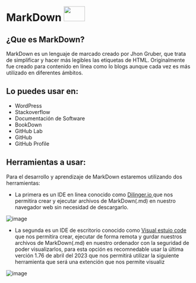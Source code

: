 # MarkDown <img style="width: 57px; height: 40px;" src="https://tse1.mm.bing.net/th?id=OIP.plSzXcrnJe39y9-UZqu1gwHaEj&amp;pid=Api&amp;P=0" id="yui_3_5_1_1_1683329984600_937">

 ## ¿Que es MarkDown?

MarkDown es un lenguaje  de  marcado creado por Jhon Gruber, que trata de simplificar  y hacer más legibles las etiquetas de HTML. Originalmente fue creado para contenido en línea como lo blogs aunque cada vez es más utilizado en diferentes ámbitos.

## Lo puedes usar en:
- WordPress 
- Stackoverflow 
- Documentación de Software
- BookDown 
- GitHub Lab 
- GitHub 
- GitHub Profile

## Herramientas a usar:

Para el desarrollo y aprendizaje de MarkDown estaremos utilizando dos herramientas:

- La primera es un IDE en linea conocido como <a href="https://dillinger.io/">Dilinger.io </a> que nos permitira crear y ejecutar archivos de MarkDown(.md) en nuestro navegador web sin necesidad de descargarlo.

![image](https://user-images.githubusercontent.com/118775234/236720114-3fa2e678-3e93-4737-a515-19602ccb25d3.png)

- La segunda es un IDE de escritorio conocido como <a href="https://code.visualstudio.com/Download"> Visual estuio code </a> que nos permitira crear, ejecutar de forma remota y gurdar nuestros archivos de MarkDown(.md) en nuestro ordenador con la seguridad de poder visualizarlos, para esta opción es recomnedable usar la última verción 1.76 de abril  del 2023 que nos permitirá utilizar la siguiente herramienta que será una extención que nos permite visualiz 

![image](https://user-images.githubusercontent.com/118775234/236720711-48a815db-27db-4e3d-9379-d7b5911074fc.png)
 

